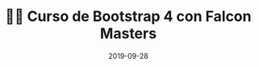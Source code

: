 ---
author_profile: false
title: "👨‍🏫 Curso de Bootstrap 4 con Falcon Masters"
description: "👩‍🎨 Curso de Bootstrap 4 con Falcon Masters"
excerpt: "👩‍🎨 Curso de Bootstrap 4 con Falcon Masters"
permalink: /👨‍🏫-curso-bootstrap-4-falcon-masters
canonical_URL: https://ciberninjas.com/👨‍🏫-curso-bootstrap-4-falcon-masters
header:
  video:
    id: playlist?list=PLhSj3UTs2_yWHrFIVoEkiaiEjDHt9lZAI
    provider: youtube
comments: true
date: 2019-09-28
tags:
# Creador, Editorial, Temática, Tipo de Música
- Falcon Masters
- Bootstrap
categories:
- Videotutorial Bootstrap
sidebar:
- title: "Menú Videotutoriales"
  nav: vtuto
---